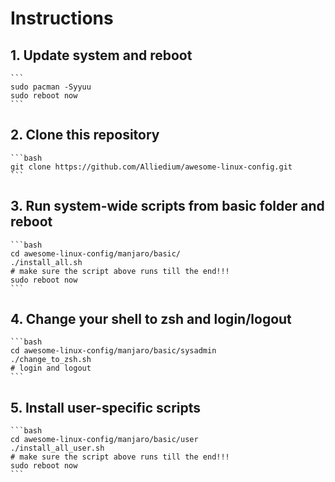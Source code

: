 # Instructions

## 1. Update system and reboot
	```
	sudo pacman -Syyuu
    sudo reboot now
	```
## 2. Clone this repository
	```bash
	git clone https://github.com/Alliedium/awesome-linux-config.git
	```

## 3. Run system-wide scripts from basic folder and reboot
	```bash
	cd awesome-linux-config/manjaro/basic/
    ./install_all.sh
    # make sure the script above runs till the end!!!
    sudo reboot now
	```

## 4. Change your shell to zsh and login/logout
	```bash
	cd awesome-linux-config/manjaro/basic/sysadmin
    ./change_to_zsh.sh
    # login and logout
	```
## 5. Install user-specific scripts
	```bash
	cd awesome-linux-config/manjaro/basic/user
    ./install_all_user.sh
    # make sure the script above runs till the end!!!
    sudo reboot now
	```
